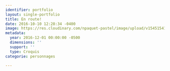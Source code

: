```yaml
---
identifier: portfolio
layout: single-portfolio
title: En route!
date: 2016-10-10 12:28:34 -0400
image: https://res.cloudinary.com/npaquet-pastel/image/upload/v1545154125/%C3%89pisode-encadr%C3%A9-1-1.jpg
metadata:
  year: 2016-12-01 00:00:00 -0500
  dimensions: ''
  support: ''
  type: Croquis
categorie: personnages

---
```

